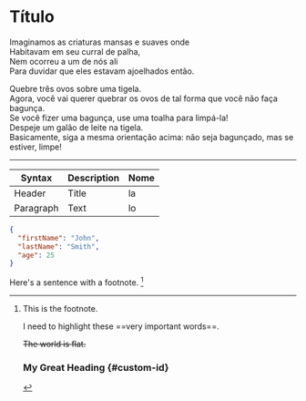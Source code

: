 # Título

Imaginamos as criaturas mansas e suaves onde   
Habitavam em seu curral de palha,   
Nem ocorreu a um de nós ali   
Para duvidar que eles estavam ajoelhados então.

Quebre três ovos sobre uma tigela.  
Agora, você vai querer quebrar os ovos de tal forma que você não faça bagunça.  
Se você fizer uma bagunça, use uma toalha para limpá-la!  
Despeje um galão de leite na tigela.  
Basicamente, siga a mesma orientação acima: não seja bagunçado, mas se estiver, limpe!

---

| Syntax | Description | Nome |
| - | - | - |
| Header | Title | la |
| Paragraph | Text | lo |



``` json
{
  "firstName": "John",
  "lastName": "Smith",
  "age": 25
}
```

Here's a sentence with a footnote. [^2]
[^2]: This is the footnote.

	I need to highlight these ==very important words==.
	
	~~The world is flat.~~
	
	### My Great Heading {#custom-id}